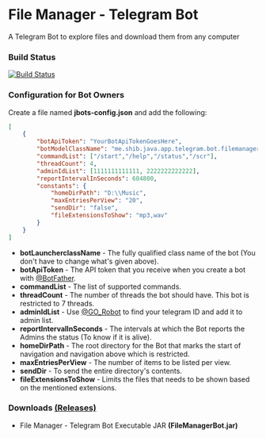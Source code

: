 # File Manager - Telegram Bot
A Telegram Bot to explore files and download them from any computer

### Build Status ###
[![Build Status](https://travis-ci.org/shibme/filemanager-bot.svg)](https://travis-ci.org/shibme/filemanager-bot)

### Configuration for Bot Owners ###
Create a file named **jbots-config.json** and add the following:

```json
[
	{
		"botApiToken": "YourBotApiTokenGoesHere",
		"botModelClassName": "me.shib.java.app.telegram.bot.filemanager.main.FileManagerBotModel",
		"commandList": ["/start","/help","/status","/scr"],
		"threadCount": 4,
		"adminIdList": [1111111111111, 2222222222222],
		"reportIntervalInSeconds": 604800,
		"constants": {
			"homeDirPath": "D:\\Music",
			"maxEntriesPerView": "20",
			"sendDir": "false",
			"fileExtensionsToShow": "mp3,wav"
		}
	}
]
```
* **botLauncherclassName** - The fully qualified class name of the bot (You don't have to change what's given above).
* **botApiToken** - The API token that you receive when you create a bot with [@BotFather](https://telegram.me/BotFather).
* **commandList** - The list of supported commands.
* **threadCount** - The number of threads the bot should have. This bot is restricted to 7 threads.
* **adminIdList** - Use [@GO_Robot](https://telegram.me/GO_Robot) to find your telegram ID and add it to admin list.
* **reportIntervalInSeconds** - The intervals at which the Bot reports the Admins the status (To know if it is alive). 
* **homeDirPath** - The root directory for the Bot that marks the start of navigation and navigation above which is restricted.
* **maxEntriesPerView** - The number of items to be listed per view.
* **sendDir** - To send the entire directory's contents.
* **fileExtensionsToShow** - Limits the files that needs to be shown based on the mentioned extensions.

### Downloads [(Releases)](https://github.com/shibme/filemanager-bot/releases) ###
* File Manager - Telegram Bot Executable JAR **(FileManagerBot.jar)**
